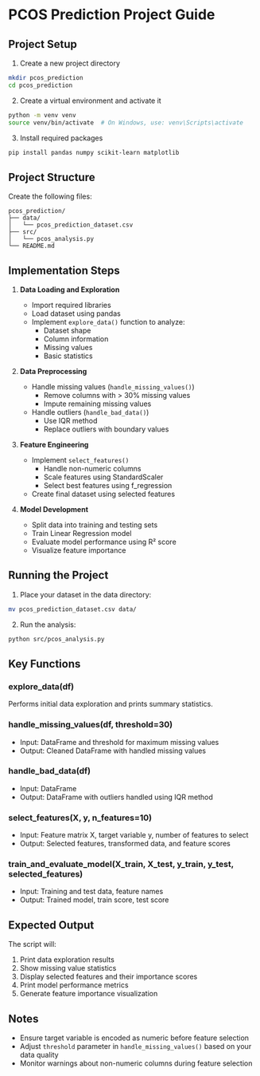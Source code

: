 # PCOS Prediction Project Guide

## Project Setup

1. Create a new project directory
```bash
mkdir pcos_prediction
cd pcos_prediction
```

2. Create a virtual environment and activate it
```bash
python -m venv venv
source venv/bin/activate  # On Windows, use: venv\Scripts\activate
```

3. Install required packages
```bash
pip install pandas numpy scikit-learn matplotlib
```

## Project Structure

Create the following files:
```
pcos_prediction/
├── data/
│   └── pcos_prediction_dataset.csv
├── src/
│   └── pcos_analysis.py
└── README.md
```

## Implementation Steps

1. **Data Loading and Exploration**
   - Import required libraries
   - Load dataset using pandas
   - Implement `explore_data()` function to analyze:
     - Dataset shape
     - Column information
     - Missing values
     - Basic statistics

2. **Data Preprocessing**
   - Handle missing values (`handle_missing_values()`)
     - Remove columns with > 30% missing values
     - Impute remaining missing values
   - Handle outliers (`handle_bad_data()`)
     - Use IQR method
     - Replace outliers with boundary values

3. **Feature Engineering**
   - Implement `select_features()`
     - Handle non-numeric columns
     - Scale features using StandardScaler
     - Select best features using f_regression
   - Create final dataset using selected features

4. **Model Development**
   - Split data into training and testing sets
   - Train Linear Regression model
   - Evaluate model performance using R² score
   - Visualize feature importance

## Running the Project

1. Place your dataset in the data directory:
```bash
mv pcos_prediction_dataset.csv data/
```

2. Run the analysis:
```bash
python src/pcos_analysis.py
```

## Key Functions

### explore_data(df)
Performs initial data exploration and prints summary statistics.

### handle_missing_values(df, threshold=30)
- Input: DataFrame and threshold for maximum missing values
- Output: Cleaned DataFrame with handled missing values

### handle_bad_data(df)
- Input: DataFrame
- Output: DataFrame with outliers handled using IQR method

### select_features(X, y, n_features=10)
- Input: Feature matrix X, target variable y, number of features to select
- Output: Selected features, transformed data, and feature scores

### train_and_evaluate_model(X_train, X_test, y_train, y_test, selected_features)
- Input: Training and test data, feature names
- Output: Trained model, train score, test score

## Expected Output

The script will:
1. Print data exploration results
2. Show missing value statistics
3. Display selected features and their importance scores
4. Print model performance metrics
5. Generate feature importance visualization

## Notes

- Ensure target variable is encoded as numeric before feature selection
- Adjust `threshold` parameter in `handle_missing_values()` based on your data quality
- Monitor warnings about non-numeric columns during feature selection
